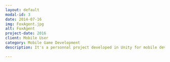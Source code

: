 ```yaml
---
layout: default
modal-id: 3
date: 2014-07-16
img: FoxAgent.jpg
alt: FoxAgent
project-date: 2016
client: Mobile User
category: Mobile Game Development
description: It's a personnal project developed in Unity for mobile device

---
```

